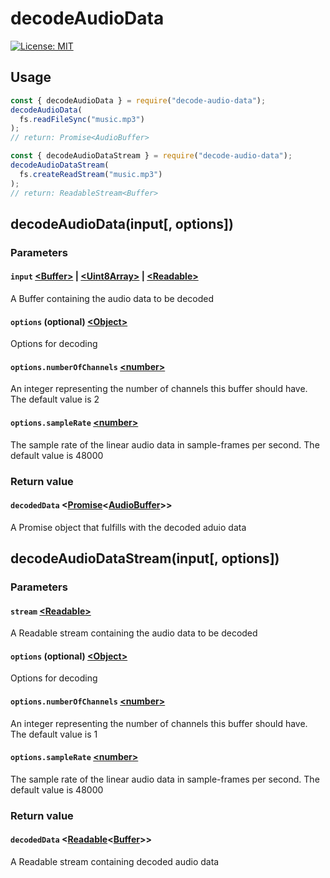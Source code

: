 # decodeAudioData
[![License: MIT](https://img.shields.io/badge/License-MIT-yellow.svg)](https://opensource.org/licenses/MIT)

## Usage
```js
const { decodeAudioData } = require("decode-audio-data");
decodeAudioData(
  fs.readFileSync("music.mp3")
);
// return: Promise<AudioBuffer>
```
```js
const { decodeAudioDataStream } = require("decode-audio-data");
decodeAudioDataStream(
  fs.createReadStream("music.mp3")
);
// return: ReadableStream<Buffer>
```

## decodeAudioData(input\[, options\])
### Parameters
#### `input` [&lt;Buffer&gt;](https://nodejs.org/api/buffer.html#buffer_class_buffer) | [&lt;Uint8Array&gt;](https://developer.mozilla.org/en-US/docs/Web/JavaScript/Reference/Global_Objects/Uint8Array) | [&lt;Readable&gt;](https://nodejs.org/api/stream.html#stream_class_stream_readable)   
A Buffer containing the audio data to be decoded
#### `options` (optional) [&lt;Object&gt;](https://developer.mozilla.org/en-US/docs/Web/JavaScript/Reference/Global_Objects/Object)  
Options for decoding
#### `options.numberOfChannels` [&lt;number&gt;](https://developer.mozilla.org/en-US/docs/Web/JavaScript/Data_structures#Number_type) 
An integer representing the number of channels this buffer should have. The default value is 2
#### `options.sampleRate` [&lt;number&gt;](https://developer.mozilla.org/en-US/docs/Web/JavaScript/Data_structures#Number_type)
The sample rate of the linear audio data in sample-frames per second. The default value is 48000
### Return value
#### `decodedData` &lt;[Promise](https://developer.mozilla.org/en-US/docs/Web/JavaScript/Reference/Global_Objects/Promise)&lt;[AudioBuffer](https://developer.mozilla.org/en-US/docs/Web/API/AudioBuffer)&gt;&gt;
A Promise object that fulfills with the decoded aduio data

## decodeAudioDataStream(input\[, options\])
### Parameters
#### `stream` [&lt;Readable&gt;](https://nodejs.org/api/stream.html#stream_class_stream_readable)
A Readable stream containing the audio data to be decoded
#### `options` (optional)  [&lt;Object&gt;](https://developer.mozilla.org/en-US/docs/Web/JavaScript/Reference/Global_Objects/Object)
Options for decoding
#### `options.numberOfChannels` [&lt;number&gt;](https://developer.mozilla.org/en-US/docs/Web/JavaScript/Data_structures#Number_type)
An integer representing the number of channels this buffer should have. The default value is 1
#### `options.sampleRate` [&lt;number&gt;](https://developer.mozilla.org/en-US/docs/Web/JavaScript/Data_structures#Number_type)
The sample rate of the linear audio data in sample-frames per second. The default value is 48000
### Return value
#### `decodedData` &lt;[Readable](https://nodejs.org/api/stream.html#stream_class_stream_readable)&lt;[Buffer](https://nodejs.org/api/buffer.html#buffer_class_buffer)&gt;&gt;
A Readable stream containing decoded audio data
